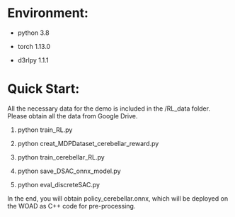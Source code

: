 # Environment:
- python 3.8  
 
- torch 1.13.0  
 
- d3rlpy 1.1.1  

# Quick Start:
All the necessary data for the demo is included in the /RL_data folder.
Please obtain all the data from Google Drive.
   
1. python train_RL.py

2. python creat_MDPDataset_cerebellar_reward.py

3. python train_cerebellar_RL.py

4. python save_DSAC_onnx_model.py

5. python eval_discreteSAC.py

In the end, you will obtain policy_cerebellar.onnx, which will be deployed on the WOAD as C++ code for pre-processing.
